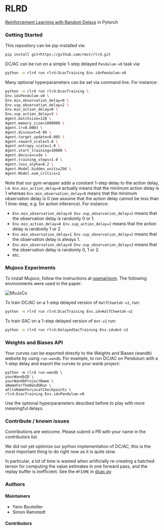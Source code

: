 # RLRD

[Reinforcement Learning with Random Delays](https://arxiv.org/abs/2010.02966) in Pytorch

### Getting Started
This repository can be pip-installed via:
```bash
pip install git+https://github.com/rmst/rlrd.git
```

DC/AC can be run on a simple 1-step delayed `Pendulum-v0` task via:
```bash
python -m rlrd run rlrd:DcacTraining Env.id=Pendulum-v0
```

Many optional hyperparameters can be set via command line. For instance:
```bash
python -m rlrd run rlrd:DcacTraining \
Env.id=Pendulum-v0 \
Env.min_observation_delay=0 \
Env.sup_observation_delay=2 \
Env.min_action_delay=0 \
Env.sup_action_delay=3 \
Agent.batchsize=128 \
Agent.memory_size=1000000 \
Agent.lr=0.0003 \
Agent.discount=0.99 \
Agent.target_update=0.005 \
Agent.reward_scale=5.0 \
Agent.entropy_scale=1.0 \
Agent.start_training=10000 \
Agent.device=cuda \
Agent.training_steps=1.0 \
Agent.loss_alpha=0.2 \
Agent.Model.hidden_units=256 \
Agent.Model.num_critics=2
```

Note that our gym wrapper adds a constant 1-step delay to the action delay, i.e. ```Env.min_action_delay=0``` actually means that the minimum action delay is 1 whereas ```Env.min_observation_delay=0``` means that the minimum observation delay is 0 (we assume that the action delay cannot be less than 1 time-step, e.g. for action inference).
For instance:
- ```Env.min_observation_delay=0 Env.sup_observation_delay=2``` means that the observation delay is randomly 0 or 1.
- ```Env.min_action_delay=0 Env.sup_action_delay=2``` means that the action delay is randomly 1 or 2.
- ```Env.min_observation_delay=1 Env.sup_observation_delay=2``` means that the observation delay is always 1.
- ```Env.min_observation_delay=0 Env.sup_observation_delay=3``` means that the observation delay is randomly 0, 1 or 2.
- etc.


### Mujoco Experiments
To install Mujoco, follow the instructions at [openai/gym](https://github.com/openai/gym).
The following environments were used in the paper:

![MuJoCo](resources/mujoco_horizontal.png)


To train DC/AC on a 1-step delayed version of `HalfCheetah-v2`, run:
```bash
python -m rlrd run rlrd:DcacTraining Env.id=HalfCheetah-v2
```

To train SAC on a 1-step delayed version of `Ant-v2` run:
```bash
python -m rlrd run rlrd:DelayedSacTraining Env.id=Ant-v2
```

### Weights and Biases API
Your curves can be exported directly to the Weights and Biases (wandb) website by using `run-wandb`.
For example, to run DC/AC on Pendulum with a 1-step delay and export the curves to your wanb project:

```terminal
python -m rlrd run-wandb \
yourWandbID \
yourWandbProjectName \
aNameForTheWandbRun \
aFileNameForLocalCheckpoints \
rlrd:DcacTraining Env.id=Pendulum-v0
```

Use the optional hyperparameters descibed before to play with more meaningful delays.

### Contribute / known issues
Contributions are welcome.
Please submit a PR with your name in the contributors list.

We did not yet optimize our python implementation of DC/AC, this is the most important thing to do right now as it is quite slow.

In particular, a lot of time is wasted when artificially re-creating a batched tensor for computing the value estimates in one forward pass, and the replay buffer is inefficient.
See the `#FIXME` in [dcac.py](https://github.com/rmst/rlrd/blob/master/rlrd/dcac.py)

### Authors

#### Maintainers

- Yann Bouteiller
- Simon Ramstedt

#### Contributors